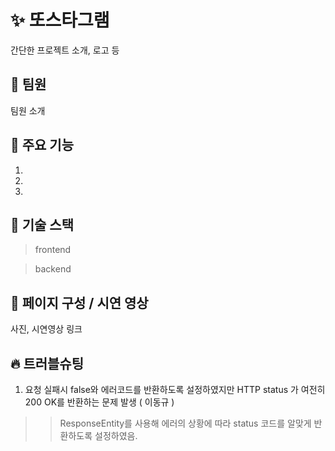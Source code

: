 # :sparkles: 또스타그램

간단한 프로젝트 소개, 로고 등

## :two_men_holding_hands: 팀원 

팀원 소개

## :page_facing_up: 주요 기능
1.
2.
3.

## :wrench: 기술 스택

> frontend

> backend


## :art: 페이지 구성 / 시연 영상

사진, 시연영상 링크

## :fire: 트러블슈팅

1. 요청 실패시 false와 에러코드를 반환하도록 설정하였지만 HTTP status 가 여전히 200 OK를 반환하는 문제 발생 ( 이동규 )
>> ResponseEntity를 사용해 에러의 상황에 따라 status 코드를 알맞게 반환하도록 설정하였음.



